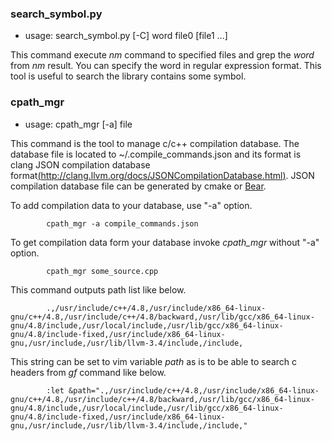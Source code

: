 ### search\_symbol.py
* usage: search\_symbol.py [-C] word file0 [file1 ...]  

This command execute _nm_ command to specified files and grep the _word_ from _nm_ result.
You can specify the word in regular expression format. This tool is useful to search the library
contains some symbol.

### cpath\_mgr
* usage: cpath\_mgr [-a] file

This command is the tool to manage c/c++ compilation database.
The database file is located to ~/.compile\_commands.json and its format is clang JSON compilation database format[(http://clang.llvm.org/docs/JSONCompilationDatabase.html)](http://clang.llvm.org/docs/JSONCompilationDatabase.html). JSON compilation database file can be generated by cmake or [Bear](https://github.com/rizsotto/Bear).

To add compilation data to your database, use "-a" option.

            cpath_mgr -a compile_commands.json 

To get compilation data form your database invoke *cpath\_mgr* without "-a" option.

            cpath_mgr some_source.cpp

This command outputs path list like below.

            .,/usr/include/c++/4.8,/usr/include/x86_64-linux-gnu/c++/4.8,/usr/include/c++/4.8/backward,/usr/lib/gcc/x86_64-linux-gnu/4.8/include,/usr/local/include,/usr/lib/gcc/x86_64-linux-gnu/4.8/include-fixed,/usr/include/x86_64-linux-gnu,/usr/include,/usr/lib/llvm-3.4/include,/include,

 This string can be set to vim variable *path* as is to be able to search c headers from *gf* command like below.

            :let &path=".,/usr/include/c++/4.8,/usr/include/x86_64-linux-gnu/c++/4.8,/usr/include/c++/4.8/backward,/usr/lib/gcc/x86_64-linux-gnu/4.8/include,/usr/local/include,/usr/lib/gcc/x86_64-linux-gnu/4.8/include-fixed,/usr/include/x86_64-linux-gnu,/usr/include,/usr/lib/llvm-3.4/include,/include,"
